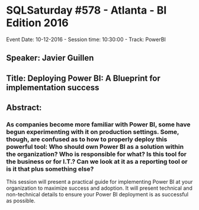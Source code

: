 # SQLSaturday #578 - Atlanta - BI Edition 2016
Event Date: 10-12-2016 - Session time: 10:30:00 - Track: PowerBI
## Speaker: Javier Guillen
## Title: Deploying Power BI:  A Blueprint for implementation success
## Abstract:
### As companies become more familiar with Power BI, some have begun experimenting with it on production settings.  Some, though, are confused as to how to properly deploy this powerful tool:   Who should own Power BI as a solution within the organization?  Who is responsible for what?  Is this tool for the business or for I.T.?   Can we look at it as a reporting tool or is it that plus something else?
 
This session will present a practical guide for implementing Power BI at your organization to maximize success and adoption.   It will present technical and non-technical details to ensure your Power BI deployment is as successful as possible.
